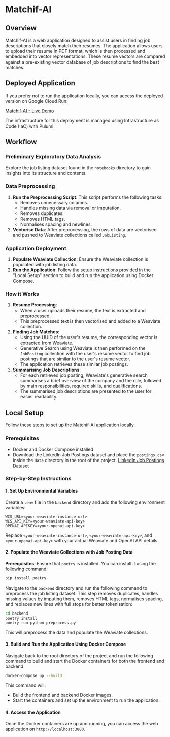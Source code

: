 # Matchif-AI

## Overview
Matchif-AI is a web application designed to assist users in finding job descriptions that closely match their resumes. The application allows users to upload their resume in PDF format, which is then processed and embedded into vector representations. These resume vectors are compared against a pre-existing vector database of job descriptions to find the best matches.

## Deployed Application
If you prefer not to run the application locally, you can access the deployed version on Google Cloud Run:

[Matchif-AI - Live Demo](https://matchif-ai-cloudrun-service-bf8a668-xkrlu6mwma-uc.a.run.app)

The infrastructure for this deployment is managed using Infrastructure as Code (IaC) with Pulumi.

## Workflow
### Preliminary Exploratory Data Analysis
Explore the job listing dataset found in the `notebooks` directory to gain insights into its structure and contents.

### Data Preprocessing
1. **Run the Preprocessing Script**: This script performs the following tasks:
   - Removes unnecessary columns.
   - Handles missing data via removal or imputation.
   - Removes duplicates.
   - Removes HTML tags.
   - Normalises spacing and newlines.
2. **Vectorise Data**: After preprocessing, the rows of data are vectorised and pushed to Weaviate collections called `JobListing`.

### Application Deployment
1. **Populate Weaviate Collection**: Ensure the Weaviate collection is populated with job listing data.
2. **Run the Application**: Follow the setup instructions provided in the "Local Setup" section to build and run the application using Docker Compose.

### How it Works
1. **Resume Processing**:
   - When a user uploads their resume, the text is extracted and preprocessed.
   - This preprocessed text is then vectorised and added to a Weaviate collection.
2. **Finding Job Matches**:
   - Using the UUID of the user's resume, the corresponding vector is extracted from Weaviate.
   - Generative Search using Weaviate is then performed on the `JobPosting` collection with the user's resume vector to find job postings that are similar to the user's resume vector.
   - The application retrieves these similar job postings.
3. **Summarising Job Descriptions**:
   - For each retrieved job posting, Weaviate's generative search summarises a brief overview of the company and the role, followed by main responsibilities, required skills, and qualifications.
   - The summarised job descriptions are presented to the user for easier readability.

## Local Setup
Follow these steps to set up the Matchif-AI application locally.

### Prerequisites
- Docker and Docker Compose installed
- Download the LinkedIn Job Postings dataset and place the `postings.csv` inside the `data` directory in the root of the project. [LinkedIn Job Postings Dataset](https://www.kaggle.com/datasets/arshkon/linkedin-job-postings)

### Step-by-Step Instructions
#### 1. Set Up Environmental Variables
Create a `.env` file in the `backend` directory and add the following environment variables:

```env
WCS_URL=<your-weaviate-instance-url>
WCS_API_KEY=<your-weaviate-api-key>
OPENAI_APIKEY=<your-openai-api-key>
```

Replace `<your-weaviate-instance-url>`, `<your-weaviate-api-key>`, and `<your-openai-api-key>` with your actual Weaviate and OpenAI API details.

#### 2. Populate the Weaviate Collections with Job Posting Data
**Prerequisites**: Ensure that `poetry` is installed. You can install it using the following command:

```bash
pip install poetry
```

Navigate to the `backend` directory and run the following command to preprocess the job listing dataset. This step removes duplicates, handles missing values by imputing them, removes HTML tags, normalises spacing, and replaces new lines with full stops for better tokenisation:

```bash
cd backend
poetry install
poetry run python preprocess.py
```

This will preprocess the data and populate the Weaviate collections.

#### 3. Build and Run the Application Using Docker Compose
Navigate back to the root directory of the project and run the following command to build and start the Docker containers for both the frontend and backend:

```bash
docker-compose up --build
```

This command will:
- Build the frontend and backend Docker images.
- Start the containers and set up the environment to run the application.

#### 4. Access the Application
Once the Docker containers are up and running, you can access the web application on `http://localhost:3000`.
